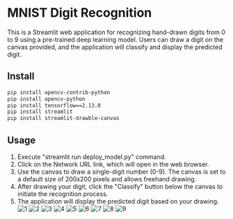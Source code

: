 # MNIST Digit Recognition

This is a Streamlit web application for recognizing hand-drawn digits from 0 to 9 using a pre-trained deep learning model. Users can draw a digit on the canvas provided, and the application will classify and display the predicted digit.

## Install

```bash
pip install opencv-contrib-python
pip install opencv-python
pip install tensorflow==2.13.0
pip install streamlit
pip install streamlit-drawble-canvas
```

## Usage

1. Execute "streamlit run deploy_model.py" command.
1. Click on the Network URL link, which will open in the web browser.
1. Use the canvas to draw a single-digit number (0-9). The canvas is set to a default size of 200x200 pixels and allows freehand drawing.
1. After drawing your digit, click the "Classify" button below the canvas to initiate the recognition process.
1. The application will display the predicted digit based on your drawing.
   ![1](.\result\1.png)
   ![2](.\result\2.png)
   ![3](.\result\3.png)
   ![4](.\result\4.png)
   ![5](.\result\5.png)
   ![6](.\result\6.png)
   ![7](.\result\7.png)
   ![8](.\result\8.png)
   ![9](.\result\9.png)
